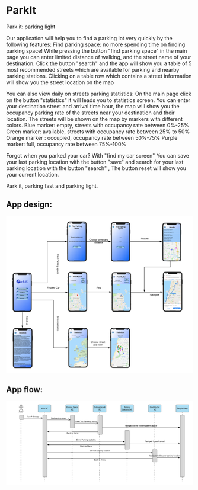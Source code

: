 # ParkIt

Park it: parking light

Our application will help you to find a parking lot very quickly by the following features: Find parking space: no more spending time on finding parking space! While pressing the button "find parking space" in the main page you can enter limited distance of walking, and the street name of your destination. Click the button "search" and the app will show you a table of 5 most recommended streets which are available for parking and nearby parking stations. Clicking on a table row which contains a street information will show you the street location on the map

You can also view daily on streets parking statistics: On the main page click on the button "statistics" it will leads you to statistics screen. You can enter your destination street and arrival time hour, the map will show you the occupancy parking rate of the streets near your destination and their location. The streets will be shown on the map by markers with different colors. Blue marker: empty, streets with occupancy rate between 0%-25% Green marker: available, streets with occupancy rate between 25% to 50% Orange marker : occupied, occupancy rate between 50%-75% Purple marker: full, occupancy rate between 75%-100%

Forgot when you parked your car? With "find my car screen" You can save your last parking location with the button "save" and search for your last parking location with the button "search" , The button reset will show you your current location.

Park it, parking fast and parking light.

## App design:

<img src="https://github.com/HadarPur/ParkItIOS/blob/master/Wireframe.png" />

## App flow:

<img src="https://github.com/HadarPur/ParkItIOS/blob/master/SeqDiagram.png" />
